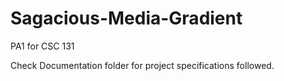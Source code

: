 # Sagacious-Media-Gradient
PA1 for CSC 131

Check Documentation folder for project specifications followed. 
